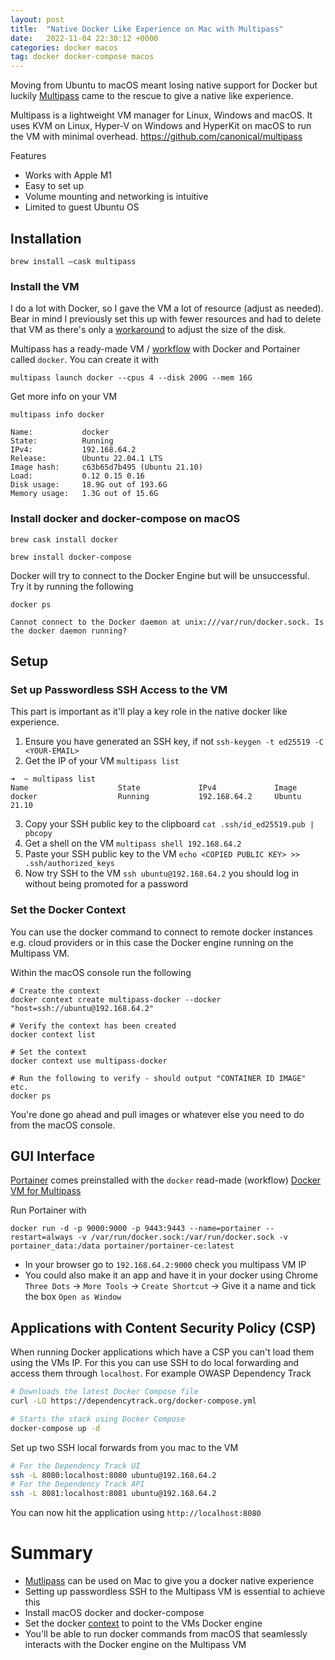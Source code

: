 ```yaml
---
layout: post
title:  "Native Docker Like Experience on Mac with Multipass"
date:   2022-11-04 22:30:12 +0000
categories: docker macos 
tag: docker docker-compose macos
---
```

Moving from Ubuntu to macOS meant losing native support for Docker but luckily [Multipass](https://multipass.run/)
came to the rescue to give a native like experience.

Multipass is a lightweight VM manager for Linux, Windows and macOS. It uses KVM on Linux, Hyper-V on Windows and 
HyperKit on macOS to run the VM with minimal overhead. https://github.com/canonical/multipass


Features 

- Works with Apple M1
- Easy to set up
- Volume mounting and networking is intuitive
- Limited to guest Ubuntu OS


## Installation

```
brew install –cask multipass
```

### Install the VM 

I do a lot with Docker, so I gave the VM a lot of resource (adjust as needed). Bear in mind I previously set this up 
with fewer resources and had to delete that VM as there's only a [workaround](https://github.com/canonical/multipass/issues/62) 
to adjust the size of the disk.

Multipass has a ready-made VM / [workflow](https://ubuntu.com/blog/docker-on-mac-and-windows-multipass?_ga=2.217931027.447270926.1668021980-112168335.1668021980) 
with Docker and Portainer called `docker`. You can create it with

```
multipass launch docker --cpus 4 --disk 200G --mem 16G
```

Get more info on your VM

```console
multipass info docker
```
```console
Name:           docker
State:          Running
IPv4:           192.168.64.2
Release:        Ubuntu 22.04.1 LTS
Image hash:     c63b65d7b495 (Ubuntu 21.10)
Load:           0.12 0.15 0.16
Disk usage:     18.9G out of 193.6G
Memory usage:   1.3G out of 15.6G
```

### Install docker and docker-compose on macOS

```console
brew cask install docker
```

```console
brew install docker-compose
```

Docker will try to connect to the Docker Engine but will be unsuccessful. Try it by running the following

```console
docker ps
```
```
Cannot connect to the Docker daemon at unix:///var/run/docker.sock. Is the docker daemon running?
```

## Setup

### Set up Passwordless SSH Access to the VM

This part is important as it'll play a key role in the native docker like experience.

1) Ensure you have generated an SSH key, if not `ssh-keygen -t ed25519 -C <YOUR-EMAIL>`
2) Get the IP of your VM `multipass list`
```console
➜  ~ multipass list
Name                    State             IPv4             Image
docker                  Running           192.168.64.2     Ubuntu 21.10
```
3) Copy your SSH public key to the clipboard `cat .ssh/id_ed25519.pub | pbcopy`
4) Get a shell on the VM `multipass shell 192.168.64.2` 
5) Paste your SSH public key to the VM `echo <COPIED PUBLIC KEY> >> .ssh/authorized_keys`
6) Now try SSH to the VM `ssh ubuntu@192.168.64.2` you should log in without being promoted for a password

### Set the Docker Context

You can use the docker command to connect to remote docker instances e.g. cloud providers or in this case the Docker 
engine running on the Multipass VM.

Within the macOS console run the following

```console
# Create the context 
docker context create multipass-docker --docker "host=ssh://ubuntu@192.168.64.2"
```

```console
# Verify the context has been created 
docker context list
```

```console
# Set the context 
docker context use multipass-docker
```

```console
# Run the following to verify - should output "CONTAINER ID IMAGE" etc.
docker ps
```

You're done go ahead and pull images or whatever else you need to do from the macOS console.


## GUI Interface

[Portainer](https://www.portainer.io/) comes preinstalled with the `docker` read-made (workflow) [Docker VM for Multipass](https://multipass.run/docs/docker-tutorial)

Run Portainer with

```console
docker run -d -p 9000:9000 -p 9443:9443 --name=portainer --restart=always -v /var/run/docker.sock:/var/run/docker.sock -v portainer_data:/data portainer/portainer-ce:latest
```

- In your browser go to `192.168.64.2:9000` check you multipass VM IP 
- You could also make it an app and have it in your docker using Chrome `Three Dots` -> `More Tools` ->
`Create Shortcut` -> Give it a name and tick the box `Open as Window`


## Applications with Content Security Policy (CSP)

When running Docker applications which have a CSP you can't load them using the VMs IP. For this you can use SSH to 
do local forwarding and access them through `localhost`. For example OWASP Dependency Track

```bash
# Downloads the latest Docker Compose file
curl -LO https://dependencytrack.org/docker-compose.yml

# Starts the stack using Docker Compose
docker-compose up -d
```

Set up two SSH local forwards from you mac to the VM

```bash
# For the Dependency Track UI
ssh -L 8080:localhost:8080 ubuntu@192.168.64.2
# For the Dependency Track API
ssh -L 8081:localhost:8081 ubuntu@192.168.64.2
```

You can now hit the application using `http://localhost:8080`

# Summary

- [Mutlipass](https://multipass.run/) can be used on Mac to give you a docker native experience
- Setting up passwordless SSH to the Multipass VM is essential to achieve this
- Install macOS docker and docker-compose
- Set the docker [context](https://docs.docker.com/engine/context/working-with-contexts/) to point to the VMs Docker 
engine
- You'll be able to run docker commands from macOS that seamlessly interacts with the Docker engine on the Multipass VM
